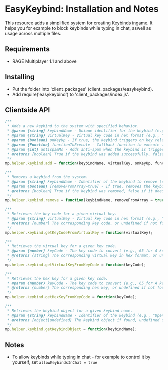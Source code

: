 # EasyKeybind: Installation and Notes

This resource adds a simplified system for creating Keybinds ingame. It helps you for example to block keybinds while typing in chat, aswell as usage across multiple files.

## Requirements
* RAGE Multiplayer 1.1 and above

## Installing
* Put the folder into 'client_packages' (client_packages/easykeybind).
* Add require('easykeybind') to 'client_packages/index.js'.

## Clientside API
```js
/**
 * Adds a new keybind to the system with specified behavior.
 * @param {string} keybindName - Unique identifier for the keybind (e.g., "OpenMenu").
 * @param {string} virtualKey - Virtual key code in hex format (e.g., "0x41" for A key).
 * @param {boolean} onKeyUp - If true, the keybind triggers on key release; otherwise, on key press.
 * @param {Function} functionToExecute - Callback function to execute when the keybind is triggered.
 * @param {int} antispamMs - Adds anti-spam when the keybind is triggered.
 * @returns {boolean} True if the keybind was added successfully, false if it already exists or invalid.
 */
mp.helper.keybind.add = function(keybindName, virtualKey, onKeyUp, functionToExecute, antispamMs);

/**
 * Removes a keybind from the system.
 * @param {string} keybindName - Identifier of the keybind to remove (e.g., "OpenMenu").
 * @param {boolean} [removeFromArray=true] - If true, removes the keybind from the internal array.
 * @returns {boolean} True if the keybind was removed, false if it does not exist.
 */
mp.helper.keybind.remove = function(keybindName, removeFromArray = true);

/**
 * Retrieves the key code for a given virtual key.
 * @param {string} virtualKey - Virtual key code in hex format (e.g., "0x41" for A key).
 * @returns {number} The corresponding key code, or undefined if not found.
 */
mp.helper.keybind.getKeyCodeFromVirtualKey = function(virtualKey);

/**
 * Retrieves the virtual key for a given key code.
 * @param {number} keyCode - The key code to convert (e.g., 65 for A key).
 * @returns {string} The corresponding virtual key in hex format, or undefined if not found.
 */
mp.helper.keybind.getVirtualKeyFromKeyCode = function(keyCode);

/**
 * Retrieves the hex key for a given key code.
 * @param {number} keyCode - The key code to convert (e.g., 65 for A key).
 * @returns {number} The corresponding hex key, or undefined if not found.
 */
mp.helper.keybind.getHexKeyFromKeyCode = function(keyCode);

/**
 * Retrieves the keybind object for a given keybind name.
 * @param {string} keybindName - Identifier of the keybind (e.g., "OpenMenu").
 * @returns {object|undefined} The keybind object if found, undefined otherwise.
 */
mp.helper.keybind.getKeybindObject = function(keybindName);
```

## Notes
* To allow keybinds while typing in chat - for example to control it by yourself, set `allowKeybindsInChat = true`
